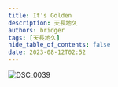 ```yaml
---
title: It's Golden
description: 天長地久
authors: bridger
tags: [天長地久]
hide_table_of_contents: false
date: 2023-08-12T02:52
---
```


![DSC_0039](https://e.brid.cf/i/2023/08/12/nzml1q.webp)

<!-- truncate -->